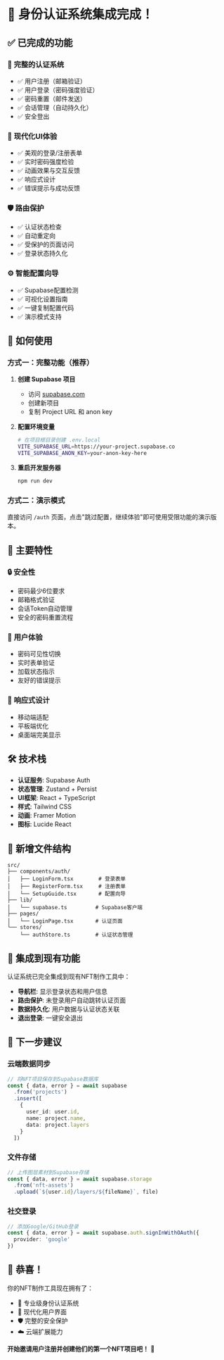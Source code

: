 # 🎉 身份认证系统集成完成！

## ✅ 已完成的功能

### 🔐 **完整的认证系统**
- ✅ 用户注册（邮箱验证）
- ✅ 用户登录（密码强度验证）
- ✅ 密码重置（邮件发送）
- ✅ 会话管理（自动持久化）
- ✅ 安全登出

### 🎨 **现代化UI体验**
- ✅ 美观的登录/注册表单
- ✅ 实时密码强度检验
- ✅ 动画效果与交互反馈
- ✅ 响应式设计
- ✅ 错误提示与成功反馈

### 🛡️ **路由保护**
- ✅ 认证状态检查
- ✅ 自动重定向
- ✅ 受保护的页面访问
- ✅ 登录状态持久化

### ⚙️ **智能配置向导**
- ✅ Supabase配置检测
- ✅ 可视化设置指南
- ✅ 一键复制配置代码
- ✅ 演示模式支持

## 🚀 如何使用

### 方式一：完整功能（推荐）

1. **创建 Supabase 项目**
   - 访问 [supabase.com](https://supabase.com)
   - 创建新项目
   - 复制 Project URL 和 anon key

2. **配置环境变量**
   ```bash
   # 在项目根目录创建 .env.local
   VITE_SUPABASE_URL=https://your-project.supabase.co
   VITE_SUPABASE_ANON_KEY=your-anon-key-here
   ```

3. **重启开发服务器**
   ```bash
   npm run dev
   ```

### 方式二：演示模式

直接访问 `/auth` 页面，点击"跳过配置，继续体验"即可使用受限功能的演示版本。

## 🎯 主要特性

### 🔒 **安全性**
- 密码最少6位要求
- 邮箱格式验证
- 会话Token自动管理
- 安全的密码重置流程

### 🎨 **用户体验**
- 密码可见性切换
- 实时表单验证
- 加载状态指示
- 友好的错误提示

### 📱 **响应式设计**
- 移动端适配
- 平板端优化
- 桌面端完美显示

## 🛠️ 技术栈

- **认证服务**: Supabase Auth
- **状态管理**: Zustand + Persist
- **UI框架**: React + TypeScript
- **样式**: Tailwind CSS
- **动画**: Framer Motion
- **图标**: Lucide React

## 📁 新增文件结构

```
src/
├── components/auth/
│   ├── LoginForm.tsx        # 登录表单
│   ├── RegisterForm.tsx     # 注册表单
│   └── SetupGuide.tsx       # 配置向导
├── lib/
│   └── supabase.ts         # Supabase客户端
├── pages/
│   └── LoginPage.tsx       # 认证页面
└── stores/
    └── authStore.ts        # 认证状态管理
```

## 🔄 集成到现有功能

认证系统已完全集成到现有NFT制作工具中：

- **导航栏**: 显示登录状态和用户信息
- **路由保护**: 未登录用户自动跳转认证页面
- **数据持久化**: 用户数据与认证状态关联
- **退出登录**: 一键安全退出

## 🚀 下一步建议

### 云端数据同步
```typescript
// 将NFT项目保存到Supabase数据库
const { data, error } = await supabase
  .from('projects')
  .insert([
    { 
      user_id: user.id,
      name: project.name,
      data: project.layers 
    }
  ])
```

### 文件存储
```typescript
// 上传图层素材到Supabase存储
const { data, error } = await supabase.storage
  .from('nft-assets')
  .upload(`${user.id}/layers/${fileName}`, file)
```

### 社交登录
```typescript
// 添加Google/GitHub登录
const { data, error } = await supabase.auth.signInWithOAuth({
  provider: 'google'
})
```

## 🎊 恭喜！

你的NFT制作工具现在拥有了：
- 🔐 专业级身份认证系统
- 🎨 现代化用户界面
- 🛡️ 完整的安全保护
- ☁️ 云端扩展能力

**开始邀请用户注册并创建他们的第一个NFT项目吧！** 🚀 